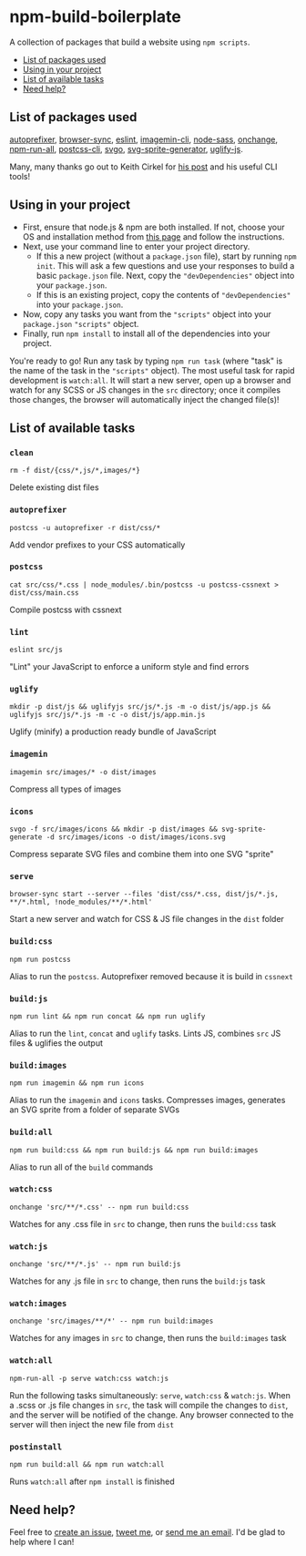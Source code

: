 # npm-build-boilerplate

A collection of packages that build a website using `npm scripts`.

* [List of packages used](#list-of-packages-used)
* [Using in your project](#using-in-your-project)
* [List of available tasks](#list-of-available-tasks)
* [Need help?](#need-help)

## List of packages used
[autoprefixer](https://github.com/postcss/autoprefixer), [browser-sync](https://github.com/Browsersync/browser-sync), [eslint](https://github.com/eslint/eslint), [imagemin-cli](https://github.com/imagemin/imagemin-cli), [node-sass](https://github.com/sass/node-sass), [onchange](https://github.com/Qard/onchange), [npm-run-all](https://github.com/mysticatea/npm-run-all), [postcss-cli](https://github.com/code42day/postcss-cli), [svgo](https://github.com/svg/svgo), [svg-sprite-generator](https://github.com/frexy/svg-sprite-generator), [uglify-js](https://github.com/mishoo/UglifyJS2).

Many, many thanks go out to Keith Cirkel for [his post](http://blog.keithcirkel.co.uk/how-to-use-npm-as-a-build-tool/) and his useful CLI tools!

## Using in your project
* First, ensure that node.js & npm are both installed. If not, choose your OS and installation method from [this page](https://nodejs.org/en/download/package-manager/) and follow the instructions.
* Next, use your command line to enter your project directory.
  * If this a new project (without a `package.json` file), start by running `npm init`. This will ask a few questions and use your responses to build a basic `package.json` file. Next, copy the `"devDependencies"` object into your `package.json`.
  * If this is an existing project, copy the contents of `"devDependencies"` into your `package.json`.
* Now, copy any tasks you want from the `"scripts"` object into your `package.json` `"scripts"` object.
* Finally, run `npm install` to install all of the dependencies into your project.

You're ready to go! Run any task by typing `npm run task` (where "task" is the name of the task in the `"scripts"` object). The most useful task for rapid development is `watch:all`. It will start a new server, open up a browser and watch for any SCSS or JS changes in the `src` directory; once it compiles those changes, the browser will automatically inject the changed file(s)!

## List of available tasks
### `clean`
  `rm -f dist/{css/*,js/*,images/*}`

  Delete existing dist files

### `autoprefixer`
  `postcss -u autoprefixer -r dist/css/*`

  Add vendor prefixes to your CSS automatically

### `postcss`
  `cat src/css/*.css | node_modules/.bin/postcss -u postcss-cssnext > dist/css/main.css`

  Compile postcss with cssnext

### `lint`
  `eslint src/js`

  "Lint" your JavaScript to enforce a uniform style and find errors

### `uglify`
  `mkdir -p dist/js && uglifyjs src/js/*.js -m -o dist/js/app.js && uglifyjs src/js/*.js -m -c -o dist/js/app.min.js`

  Uglify (minify) a production ready bundle of JavaScript

### `imagemin`
  `imagemin src/images/* -o dist/images`

  Compress all types of images

### `icons`
  `svgo -f src/images/icons && mkdir -p dist/images && svg-sprite-generate -d src/images/icons -o dist/images/icons.svg`

  Compress separate SVG files and combine them into one SVG "sprite"

### `serve`
  `browser-sync start --server --files 'dist/css/*.css, dist/js/*.js, **/*.html, !node_modules/**/*.html'`

  Start a new server and watch for CSS & JS file changes in the `dist` folder

### `build:css`
  `npm run postcss`

  Alias to run the `postcss`. Autoprefixer removed because it is build in `cssnext`

### `build:js`
  `npm run lint && npm run concat && npm run uglify`

  Alias to run the `lint`, `concat` and `uglify` tasks. Lints JS, combines `src` JS files & uglifies the output

### `build:images`
  `npm run imagemin && npm run icons`

  Alias to run the `imagemin` and `icons` tasks. Compresses images, generates an SVG sprite from a folder of separate SVGs

### `build:all`
  `npm run build:css && npm run build:js && npm run build:images`

  Alias to run all of the `build` commands

### `watch:css`
  `onchange 'src/**/*.css' -- npm run build:css`

  Watches for any .css file in `src` to change, then runs the `build:css` task

### `watch:js`
  `onchange 'src/**/*.js' -- npm run build:js`

  Watches for any .js file in `src` to change, then runs the `build:js` task

### `watch:images`
  `onchange 'src/images/**/*' -- npm run build:images`

  Watches for any images in `src` to change, then runs the `build:images` task

### `watch:all`
  `npm-run-all -p serve watch:css watch:js`

  Run the following tasks simultaneously: `serve`, `watch:css` & `watch:js`. When a .scss or .js file changes in `src`, the task will compile the changes to `dist`, and the server will be notified of the change. Any browser connected to the server will then inject the new file from `dist`

### `postinstall`
  `npm run build:all && npm run watch:all`

  Runs `watch:all` after `npm install` is finished


## Need help?
Feel free to [create an issue](http://github.com/damonbauer/npm-build-boilerplate/issues), [tweet me](http://twitter.com/damon_bauer), or [send me an email](mailto:hello@damonbauer.me). I'd be glad to help where I can!
